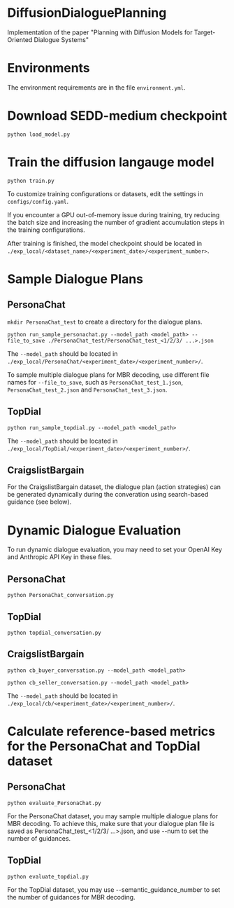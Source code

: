 # DiffusionDialoguePlanning
Implementation of the paper "Planning with Diffusion Models for Target-Oriented Dialogue Systems"

# Environments
The environment requirements are in the file `environment.yml`.

# Download SEDD-medium checkpoint
`python load_model.py`

# Train the diffusion langauge model
`python train.py`

To customize training configurations or datasets, edit the settings in `configs/config.yaml`.

If you encounter a GPU out-of-memory issue during training, try reducing the batch size and increasing the number of gradient accumulation steps in the training configurations.

After training is finished, the model checkpoint should be located in `./exp_local/<dataset_name>/<experiment_date>/<experiment_number>`.

# Sample Dialogue Plans

## PersonaChat
`mkdir PersonaChat_test` to create a directory for the dialogue plans.

`python run_sample_personachat.py --model_path <model_path> --file_to_save ./PersonaChat_test/PersonaChat_test_<1/2/3/ ...>.json`

The `--model_path` should be located in `./exp_local/PersonaChat/<experiment_date>/<experiment_number>/`.

To sample multiple dialogue plans for MBR decoding, use different file names for `--file_to_save`, such as `PersonaChat_test_1.json`, `PersonaChat_test_2.json` and `PersonaChat_test_3.json`.

## TopDial
`python run_sample_topdial.py --model_path <model_path>` 

The `--model_path` should be located in `./exp_local/TopDial/<experiment_date>/<experiment_number>/`.

## CraigslistBargain
For the CraigslistBargain dataset, the dialogue plan (action strategies) can be generated dynamically during the converation using search-based guidance (see below).

# Dynamic Dialogue Evaluation

To run dynamic dialogue evaluation, you may need to set your OpenAI Key and Anthropic API Key in these files.

## PersonaChat
`python PersonaChat_conversation.py`

## TopDial
`python topdial_conversation.py`

## CraigslistBargain
`python cb_buyer_conversation.py --model_path <model_path>`

`python cb_seller_conversation.py --model_path <model_path>`

The `--model_path` should be located in `./exp_local/cb/<experiment_date>/<experiment_number>/`.

# Calculate reference-based metrics for the PersonaChat and TopDial dataset

## PersonaChat
`python evaluate_PersonaChat.py`

For the PersonaChat dataset, you may sample multiple dialogue plans for MBR decoding. To achieve this, make sure that your dialogue plan file is saved as PersonaChat_test_<1/2/3/ ...>.json, and use --num to set the number of guidances.

## TopDial
`python evaluate_topdial.py`

For the TopDial dataset, you may use --semantic_guidance_number to set the number of guidances for MBR decoding.
